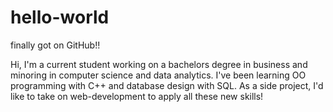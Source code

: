 # hello-world
finally got on GitHub!!


Hi, I'm a current student working on a bachelors degree in business and minoring 
in computer science and data analytics. I've been learning OO programming with C++ 
and database design with SQL. As a side project, I'd like to take on web-development to
apply all these new skills!

